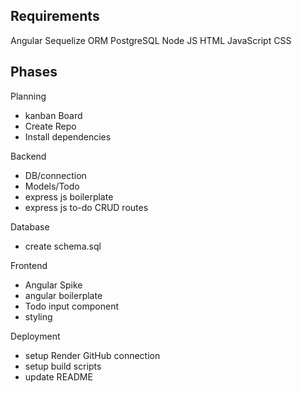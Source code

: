## Requirements

Angular
Sequelize ORM
PostgreSQL
Node JS
HTML
JavaScript 
CSS

## Phases

Planning 
- kanban Board
- Create Repo
- Install dependencies

Backend
- DB/connection
- Models/Todo
- express js boilerplate
- express js to-do CRUD routes 

Database
 - create schema.sql

Frontend
- Angular Spike
- angular boilerplate 
- Todo input component
- styling

Deployment
- setup Render GitHub connection
- setup build scripts
- update README
